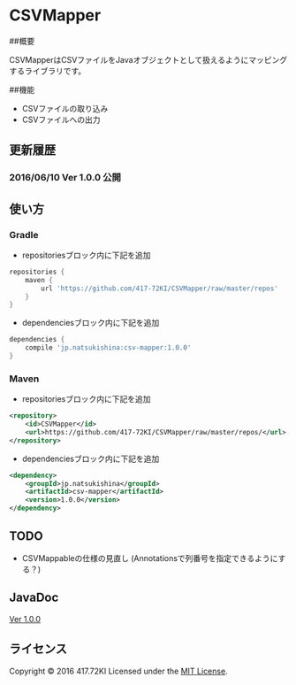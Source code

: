 # CSVMapper

##概要

CSVMapperはCSVファイルをJavaオブジェクトとして扱えるようにマッピングするライブラリです。

##機能

* CSVファイルの取り込み
* CSVファイルへの出力

## 更新履歴

### 2016/06/10 Ver 1.0.0 公開

## 使い方

### Gradle

* repositoriesブロック内に下記を追加
```groovy
repositories {
    maven {
        url 'https://github.com/417-72KI/CSVMapper/raw/master/repos'
    }
}
```
* dependenciesブロック内に下記を追加
```groovy
dependencies {
    compile 'jp.natsukishina:csv-mapper:1.0.0'
}
```

### Maven

* repositoriesブロック内に下記を追加

```xml
<repository>
	<id>CSVMapper</id>
	<url>https://github.com/417-72KI/CSVMapper/raw/master/repos/</url>
</repository>
```
* dependenciesブロック内に下記を追加
```xml
<dependency>
	<groupId>jp.natsukishina</groupId>
	<artifactId>csv-mapper</artifactId>
	<version>1.0.0</version>
</dependency>
```


## TODO

* CSVMappableの仕様の見直し
  (Annotationsで列番号を指定できるようにする？)

## JavaDoc

[Ver 1.0.0](http://417-72ki.github.io/CSVMapper/javadoc/1.0.0/)

## ライセンス

Copyright &copy; 2016 417.72KI
Licensed under the [MIT License][mit].

[MIT]: http://www.opensource.org/licenses/mit-license.php
